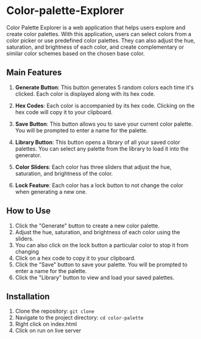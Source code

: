# Color-palette-Explorer
Color Palette Explorer is a web application that helps users explore and create color palettes. With this application, users can select colors from a color picker or use predefined color palettes. They can also adjust the hue, saturation, and brightness of each color, and create complementary or similar color schemes based on the chosen base color.

## Main Features

1. **Generate Button**: This button generates 5 random colors each time it's clicked. Each color is displayed along with its hex code.

2. **Hex Codes**: Each color is accompanied by its hex code. Clicking on the hex code will copy it to your clipboard.

3. **Save Button**: This button allows you to save your current color palette. You will be prompted to enter a name for the palette.

4. **Library Button**: This button opens a library of all your saved color palettes. You can select any palette from the library to load it into the generator.

5. **Color Sliders**: Each color has three sliders that adjust the hue, saturation, and brightness of the color.

6. **Lock Feature**: Each color has a lock button to not change the color when generating a new one.

## How to Use

1. Click the "Generate" button to create a new color palette.
2. Adjust the hue, saturation, and brightness of each color using the sliders.
3. You can also click on the lock button a particular color to stop it from changing
4. Click on a hex code to copy it to your clipboard.
5. Click the "Save" button to save your palette. You will be prompted to enter a name for the palette.
6. Click the "Library" button to view and load your saved palettes.

## Installation

1. Clone the repository: `git clone `
2. Navigate to the project directory: `cd color-palette`
3. Right click on index.html
4. Click on run on live server





